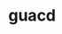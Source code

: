 <!-- generated by markdown-notes-tree -->

# guacd

<!-- optional markdown-notes-tree directory description starts here -->

<!-- optional markdown-notes-tree directory description ends here -->
